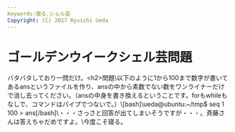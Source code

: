 ```yaml
---
Keywords:寝る,シェル芸
Copyright: (C) 2017 Ryuichi Ueda
---
```


# ゴールデンウイークシェル芸問題
バタバタしており一問だけ。\<h2>問題</h2>\以下のように1から100まで数字が書いてあるansというファイルを作り、ansの中から素数でない数をワンライナーだけで消し去ってください。（ansの中身を書き換えるということです。forもwhileもなしで、コマンドはパイプでつないで。）\\[bash]\ueda\@ubuntu:~/tmp$ seq 1 100 &gt; ans\[/bash]\\・・・さっさと回答が出てしまいそうですが・・・。斉藤さんは答えちゃだめですよ。\\今度こそ寝る。
